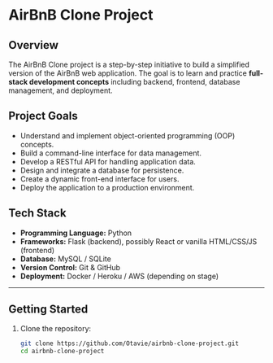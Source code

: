 # AirBnB Clone Project

## Overview
The AirBnB Clone project is a step-by-step initiative to build a simplified version of the AirBnB web application. The goal is to learn and practice **full-stack development concepts** including backend, frontend, database management, and deployment.

## Project Goals
- Understand and implement object-oriented programming (OOP) concepts.
- Build a command-line interface for data management.
- Develop a RESTful API for handling application data.
- Design and integrate a database for persistence.
- Create a dynamic front-end interface for users.
- Deploy the application to a production environment.

## Tech Stack
- **Programming Language:** Python  
- **Frameworks:** Flask (backend), possibly React or vanilla HTML/CSS/JS (frontend)  
- **Database:** MySQL / SQLite  
- **Version Control:** Git & GitHub  
- **Deployment:** Docker / Heroku / AWS (depending on stage)  

---

## Getting Started
1. Clone the repository:
   ```bash
   git clone https://github.com/Otavie/airbnb-clone-project.git
   cd airbnb-clone-project
